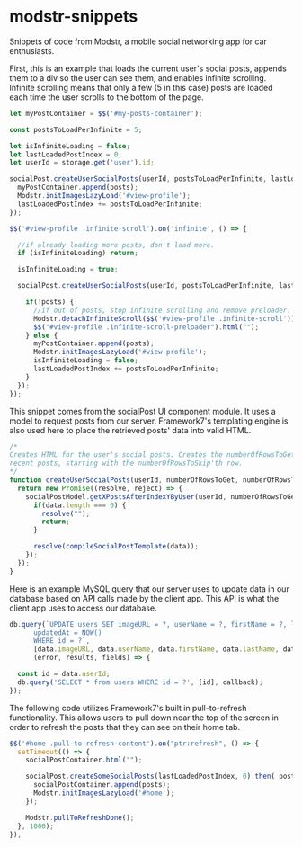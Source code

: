 # modstr-snippets
Snippets of code from Modstr, a mobile social networking app for car enthusiasts.

First, this is an example that loads the current user's social posts, appends them
to a div so the user can see them, and enables infinite scrolling. Infinite
scrolling means that only a few (5 in this case) posts are loaded each time the
user scrolls to the bottom of the page.
```javascript
let myPostContainer = $$('#my-posts-container');

const postsToLoadPerInfinite = 5;

let isInfiniteLoading = false;
let lastLoadedPostIndex = 0;
let userId = storage.get('user').id;

socialPost.createUserSocialPosts(userId, postsToLoadPerInfinite, lastLoadedPostIndex).then( posts => {
  myPostContainer.append(posts);
  Modstr.initImagesLazyLoad('#view-profile');
  lastLoadedPostIndex += postsToLoadPerInfinite;
});

$$('#view-profile .infinite-scroll').on('infinite', () => {

  //if already loading more posts, don't load more.
  if (isInfiniteLoading) return;

  isInfiniteLoading = true;

  socialPost.createUserSocialPosts(userId, postsToLoadPerInfinite, lastLoadedPostIndex).then( posts => {

    if(!posts) {
      //if out of posts, stop infinite scrolling and remove preloader.
      Modstr.detachInfiniteScroll($$('#view-profile .infinite-scroll'));
      $$("#view-profile .infinite-scroll-preloader").html("");
    } else {
      myPostContainer.append(posts);
      Modstr.initImagesLazyLoad('#view-profile');
      isInfiniteLoading = false;
      lastLoadedPostIndex += postsToLoadPerInfinite;
    }
  });
});
```

This snippet comes from the socialPost UI component module. It uses a
model to request posts from our server. Framework7's templating
engine is also used here to place the retrieved posts' data into
valid HTML.
```javascript
/*
Creates HTML for the user's social posts. Creates the numberOfRowsToGet most
recent posts, starting with the numberOfRowsToSkip'th row.
*/
function createUserSocialPosts(userId, numberOfRowsToGet, numberOfRowsToSkip) {
  return new Promise((resolve, reject) => {
    socialPostModel.getXPostsAfterIndexYByUser(userId, numberOfRowsToGet, numberOfRowsToSkip).then((data) => {
      if(data.length === 0) {
        resolve("");
        return;
      }

      resolve(compileSocialPostTemplate(data));
    });
  });
}
```

Here is an example MySQL query that our server uses to update data
in our database based on API calls made by the client app.
This API is what the client app uses to access our database.
```javascript
db.query(`UPDATE users SET imageURL = ?, userName = ?, firstName = ?, lastName = ?,
      updatedAt = NOW()
      WHERE id = ?`,
      [data.imageURL, data.userName, data.firstName, data.lastName, data.userId],
      (error, results, fields) => {

  const id = data.userId;
  db.query('SELECT * from users WHERE id = ?', [id], callback);
});
```

The following code utilizes Framework7's built in pull-to-refresh
functionality. This allows users to pull down near the top of the
screen in order to refresh the posts that they can see on their
home tab.
```javascript
$$('#home .pull-to-refresh-content').on("ptr:refresh", () => {
  setTimeout(() => {
    socialPostContainer.html("");

    socialPost.createSomeSocialPosts(lastLoadedPostIndex, 0).then( posts => {
      socialPostContainer.append(posts);
      Modstr.initImagesLazyLoad('#home');
    });

    Modstr.pullToRefreshDone();
  }, 1000);
});
```
